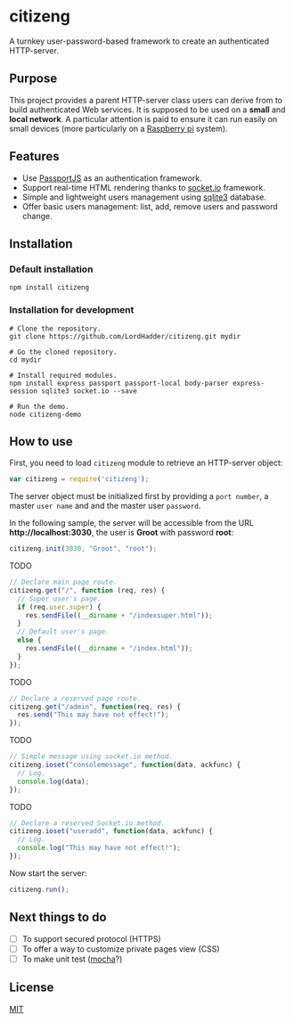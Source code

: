 # citizeng
A turnkey user-password-based framework to create an authenticated HTTP-server. 
## Purpose
This project provides a parent HTTP-server class users can derive from to build authenticated Web services. It is supposed to be used on a **small** and **local network**. A particular attention is paid to ensure it can run easily on small devices (more particularly on a [Raspberry pi](https://www.raspberrypi.org/) system).
## Features
* Use [PassportJS](http://passportjs.org/) as an authentication framework.
* Support real-time HTML rendering thanks to [socket.io](https://socket.io/) framework.
* Simple and lightweight users management using [sqlite3](https://www.npmjs.com/package/sqlite3) database.
* Offer basic users management: list, add, remove users and password change.
## Installation
### Default installation
```Shell
npm install citizeng
```
### Installation for development
```Shell
# Clone the repository.
git clone https://github.com/LordHadder/citizeng.git mydir

# Go the cloned repository.
cd mydir

# Install required modules.
npm install express passport passport-local body-parser express-session sqlite3 socket.io --save

# Run the demo.
node citizeng-demo
```
## How to use
First, you need to load `citizeng` module to retrieve an HTTP-server object:
```JavaScript
var citizeng = require('citizeng');
```
The server object must be initialized first by providing a `port number`, a master `user name` and and the master user `password`.

In the following sample, the server will be accessible from the URL **http://localhost:3030**, the user is **Groot** with password **root**:
```JavaScript
citizeng.init(3030, "Groot", "root");
```
TODO
```JavaScript
// Declare main page route.
citizeng.get("/", function (req, res) {
  // Super user's page.
  if (req.user.super) {
    res.sendFile((__dirname + "/indexsuper.html"));
  }
  // Default user's page.
  else {
    res.sendFile((__dirname + "/index.html"));
  }
});
```
TODO
```JavaScript
// Declare a reserved page route.
citizeng.get("/admin", function(req, res) {
  res.send("This may have not effect!");
});
```
TODO
```JavaScript
// Simple message using socket.io method.
citizeng.ioset("consolemessage", function(data, ackfunc) {
  // Log.
  console.log(data);
});
```
TODO
```JavaScript
// Declare a reserved Socket.io method.
citizeng.ioset("useradd", function(data, ackfunc) {
  // Log.
  console.log("This may have not effect!");
});
```
Now start the server:
```JavaScript
citizeng.run();
```
## Next things to do
- [ ] To support secured protocol (HTTPS)
- [ ] To offer a way to customize private pages view (CSS)
- [ ] To make unit test ([mocha](https://mochajs.org/)?)
## License
[MIT](https://github.com/socketio/socket.io/blob/master/LICENSE)
